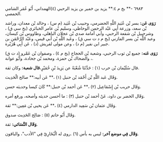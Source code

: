 ٦٩٨٣ -** بخ م ٤:** يزيد بن خمير بن يزيد الرحبي (٤)الهمداني، أَبُو عُمَر الشامي الحمصي.

**رَوَى عَن:** بسر بْن عُبَيد اللَّهِ الحضرمي، وحبيب بْن عُبَيد (م س) ، وخالد بْن معدان، وراشد بْن سعد، وزرعة أَبِي عَبْد الرحمن الوحاظي، وسليم بْن عامر الخبائري (بخ سي ق) ، وشرحبيل بْن شفعة الرحبي، وأبي أمامة صدي بْن عجلان الباهلي، وطاووس بْن كيسان، وعبد اللَّه بْن بسر المازني (بخ م د ت سي ق) ، وعَبد اللَّهِ بْن أَبي قيس، وعَبْد الرَّحْمَنِ بن جبير ابن نفير (م د) ، وعن مولى لقريش (د) ، عَن أَبِي هُرَيْرة.

**رَوَى عَنه:** جميع بْن ثوب الرحبي، وشعبة بْن الحجاج (بخ م ٤) ، وصفوان بْن عَمْرو (د ت ق) ، والضحاك بْن حمزة، ومحمد بْن جحادة، وأَبُو عوانة.

قال سُلَيْمان بْن حرب (١) : حَدَّثَنَا شُعْبَةُ عن يَزِيدَ بْنِ خُمَيْرٍ،**قال شعبة:** وكان ثقة.

وَقَال عَبد اللَّهِ بْن أَحْمَد بْن حنبل (١) ،** عَن أبيه:** صالح الْحَدِيث.

وَقَال حربب بْن إِسْمَاعِيل (٢) ،** عَن أحمد بْن حنبل:** كَانَ كيسا وحديثه حسن.

وَقَال الخضر بن داود، عَنْ أحمد بْن حنبل (٣) : ما أحسن حديثه وأصحه، ورفع أمره.

وَقَال عثمان بْن سَعِيد الدارمي (٤) ،** عَن يحيى بْن مَعِين:** ثقة.

وَقَال أَبُو حاتم (٥) : صَالِح الحَدِيث صدوق.

**وَقَال النَّسَائي:** ثقة.

**وَقَال فِي موضع آخر:** ليس به بأس (٦) .روى له الْبُخَارِيّ فِي "الأدب"، والباقون.